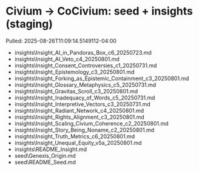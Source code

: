 # Civium → CoCivium: seed + insights (staging)
Pulled: 2025-08-26T11:09:14.5149112-04:00

- insights\Insight_AI_in_Pandoras_Box_c6_20250723.md
- insights\Insight_AI_Veto_c4_20250801.md
- insights\Insight_Consent_Controversies_c1_20250731.md
- insights\Insight_Epistemology_c3_20250801.md
- insights\Insight_Forking_as_Epistemic_Containment_c3_20250801.md
- insights\Insight_Glossary_Metaphysics_c5_20250731.md
- insights\Insight_Gravitas_Scroll_c3_20250801.md
- insights\Insight_Inadequacy_of_Words_c5_20250731.md
- insights\Insight_Interpretive_Vectors_c3_20250731.md
- insights\Insight_Radiant_Network_c4_20250801.md
- insights\Insight_Rights_Alignment_c3_20250801.md
- insights\Insight_Scaling_Civium_Coherence_c2_20250801.md
- insights\Insight_Story_Being_Noname_c2_20250801.md
- insights\Insight_Truth_Metrics_c6_20250801.md
- insights\Insight_Unequal_Equity_v5a_20250801.md
- insights\README_Insight.md
- seed\Genexis_Origin.md
- seed\README_Seed.md

